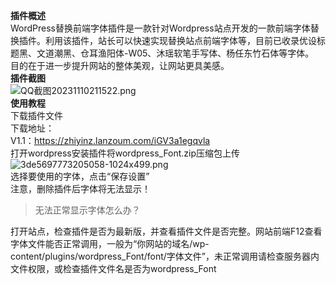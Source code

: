 <p><strong>插件概述</strong><br>WordPress替换前端字体插件是一款针对Wordpress站点开发的一款前端字体替换插件。利用该插件，站长可以快速实现替换站点前端字体等，目前已收录优设标题黑、文道潮黑、仓耳渔阳体-W05、沐瑶软笔手写体、杨任东竹石体等字体。<br>目的在于进一步提升网站的整体美观，让网站更具美感。<br><strong>插件截图</strong><br><img src="https://blog.itzhiyin.com/usr/uploads/2023/11/1968827283.png" alt="QQ截图20231110211522.png"><br><strong>使用教程</strong><br>下载插件文件<br>下载地址：<br>V1.1：<a href="https://zhiyinz.lanzoum.com/iGV3a1egqvla">https://zhiyinz.lanzoum.com/iGV3a1egqvla</a><br>打开wordpress安装插件将wordpress_Font.zip压缩包上传<br><img src="https://blog.itzhiyin.com/usr/uploads/2023/11/19690470.png" alt="3de5697773205058-1024x499.png"><br>选择要使用的字体，点击“保存设置”<br>注意，删除插件后字体将无法显示！</p><blockquote>
<p>无法正常显示字体怎么办？</p>
</blockquote><p>打开站点，检查插件是否为最新版，并查看插件文件是否完整。网站前端F12查看字体文件能否正常调用，一般为“你网站的域名/wp-content/plugins/wordpress_Font/font/字体文件”，未正常调用请检查服务器内文件权限，或检查插件文件名是否为wordpress_Font</p>
